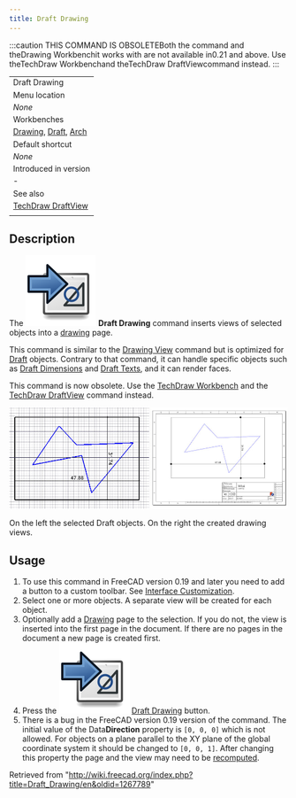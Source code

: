 ```yaml
---
title: Draft Drawing
---
```


:::caution
THIS COMMAND IS OBSOLETEBoth the command and theDrawing Workbenchit works with are not available in0.21 and above. Use theTechDraw Workbenchand theTechDraw DraftViewcommand instead.
:::

|                                                                                                                                          |
| ---------------------------------------------------------------------------------------------------------------------------------------- |
| Draft Drawing                                                                                                                            |
| Menu location                                                                                                                            |
| _None_                                                                                                                                   |
| Workbenches                                                                                                                              |
| [Drawing](/Drawing_Workbench "Drawing Workbench"), [Draft](/Draft_Workbench "Draft Workbench"), [Arch](/Arch_Workbench "Arch Workbench") |
| Default shortcut                                                                                                                         |
| _None_                                                                                                                                   |
| Introduced in version                                                                                                                    |
| -                                                                                                                                        |
| See also                                                                                                                                 |
| [TechDraw DraftView](/TechDraw_DraftView "TechDraw DraftView")                                                                           |
|                                                                                                                                          |

## Description

The ![](/src/assets/images/Draft_Drawing.svg) **Draft Drawing** command inserts views of selected objects into a [drawing](/Drawing_Workbench "Drawing Workbench") page.

This command is similar to the [Drawing View](/Drawing_View "Drawing View") command but is optimized for [Draft](/Draft_Workbench "Draft Workbench") objects. Contrary to that command, it can handle specific objects such as [Draft Dimensions](/Draft_Dimension "Draft Dimension") and [Draft Texts](/Draft_Text "Draft Text"), and it can render faces.

This command is now obsolete. Use the [TechDraw Workbench](/TechDraw_Workbench "TechDraw Workbench") and the [TechDraw DraftView](/TechDraw_DraftView "TechDraw DraftView") command instead.

![](/src/assets/images/Draft_drawing_example.jpg)

On the left the selected Draft objects. On the right the created drawing views.

## Usage

1. To use this command in FreeCAD version 0.19 and later you need to add a button to a custom toolbar. See [Interface Customization](/Interface_Customization "Interface Customization").
2. Select one or more objects. A separate view will be created for each object.
3. Optionally add a [Drawing](/Drawing_Workbench "Drawing Workbench") page to the selection. If you do not, the view is inserted into the first page in the document. If there are no pages in the document a new page is created first.
4. Press the ![](/src/assets/images/Draft_Drawing.svg) [Draft Drawing](/Draft_Drawing "Draft Drawing") button.
5. There is a bug in the FreeCAD version 0.19 version of the command. The initial value of the Data**Direction** property is `[0, 0, 0]` which is not allowed. For objects on a plane parallel to the XY plane of the global coordinate system it should be changed to `[0, 0, 1]`. After changing this property the page and the view may need to be [recomputed](/Std_Refresh "Std Refresh").

Retrieved from "<http://wiki.freecad.org/index.php?title=Draft_Drawing/en&oldid=1267789>"
